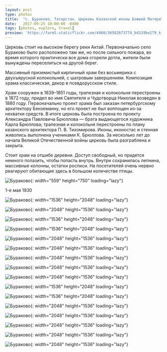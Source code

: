 ```yaml
---
layout: post
type: photos
title:  "с. Бураково, Татарстан. Церковь Казанской иконы Божией Матери"
date:   2017-09-25 10:00:00 -0400
tags: [photos, explore, travel]
preview: 'https://farm5.staticflickr.com/4460/36582673774_b4319be179_k.jpg'
---
```


Церковь стоит на высоком берегу реки Актай. Первоначально село Бураково было расположено там же, но после сильного пожара, во время которого практически все дома сгорели дотла, жители были вынуждены переселиться на другой берег.

Массивный приземистый кирпичный храм без восьмерика с двухъярусной колокольней, с шатровым завершением. Композиция храма классическая, декор в псевдорусском стиле.

Храм сооружен в 1839–1851 годы, трапезная и колокольня перестроены в 1872 году, придел во имя Святителя и Чудотворца Николая возведен в 1880 году. Первоначально проект храма был заказан петербургскому архитектору Бенземанну, но его проект не был воплощен из-за нехватки средств. В итоге церковь была построена по проекту Александра Павловича Брюллова — брата выдающегося художника Карла Брюллова; трапезная и колокольня перестроены по плану казанского архитектора П. В. Тихомирова. Иконы, иконостас и стенная живопись выполнена учениками К. Брюллова. За несколько лет до начала Великой Отечественной войны церковь была разграблена и закрыта.

Стоит храм на отшибе деревни. Доступ свободный, но придется немного полазить, чтобы попасть внутрь. Внутри сохранилась лепнина, массивные колонны, остатки росписи. На посетителей очень нервно реагируют обитающие здесь в большом количестве птицы.

<Frame src="https://www.google.com/maps/embed?pb=!1m14!1m12!1m3!1d3989.657529773529!2d49.66079576957773!3d55.12804852939034!2m3!1f0!2f0!3f0!3m2!1i1024!2i768!4f13.1!5e1!3m2!1sru!2sru!4v1506372677891" />

<Frame src="https://www.youtube.com/embed/jyBHW4wmDII" />

![Бураково](https://live.staticflickr.com/65535/50014378546_9dd40f8610_o_d.jpg){: width="559" height="750" loading="lazy"}

1-е мая 1930

![Бураково](https://live.staticflickr.com/4489/36582672334_f132490217_k.jpg){: width="1536" height="2048" loading="lazy"}

![Бураково](https://live.staticflickr.com/4460/36582673774_b4319be179_k.jpg){: width="2048" height="1536" loading="lazy"}

![Бураково](https://live.staticflickr.com/4476/37263169132_18aedc8f8f_k.jpg){: width="1536" height="2048" loading="lazy"}

![Бураково](https://live.staticflickr.com/4396/37245492636_2a590cc73a_k.jpg){: width="1536" height="2048" loading="lazy"}

![Бураково](https://live.staticflickr.com/4498/36582678844_db65878184_k.jpg){: width="2048" height="1536" loading="lazy"}

![Бураково](https://live.staticflickr.com/4425/36582681104_923c338f74_k.jpg){: width="2048" height="1536" loading="lazy"}

![Бураково](https://live.staticflickr.com/4340/37292579101_ee78e68b4d_k.jpg){: width="2048" height="1536" loading="lazy"}

![Бураково](https://live.staticflickr.com/4337/37292582901_5a1ce3e1f4_k.jpg){: width="2048" height="1536" loading="lazy"}

![Бураково](https://live.staticflickr.com/4333/37292586621_8041218d40_k.jpg){: width="2048" height="1536" loading="lazy"}

![Бураково](https://live.staticflickr.com/4382/37435173325_317277673b_k.jpg){: width="1536" height="2048" loading="lazy"}

![Бураково](https://live.staticflickr.com/4340/37245486706_bf8a6f0529_k.jpg){: width="1536" height="2048" loading="lazy"}

![Бураково](https://live.staticflickr.com/4454/36582667174_482678aa63_k.jpg){: width="2048" height="1536" loading="lazy"}

![Бураково](https://live.staticflickr.com/4486/37263153852_0d0dc6bdc9_k.jpg){: width="2048" height="1536" loading="lazy"}

![Бураково](https://live.staticflickr.com/4430/37292560391_cd483f019b_k.jpg){: width="2048" height="1536" loading="lazy"}

![Бураково](https://live.staticflickr.com/4457/37435171085_b833090bdf_k.jpg){: width="2048" height="1536" loading="lazy"}

![Бураково](https://live.staticflickr.com/4377/37292557951_3e0b6ea033_k.jpg){: width="2048" height="1536" loading="lazy"}
